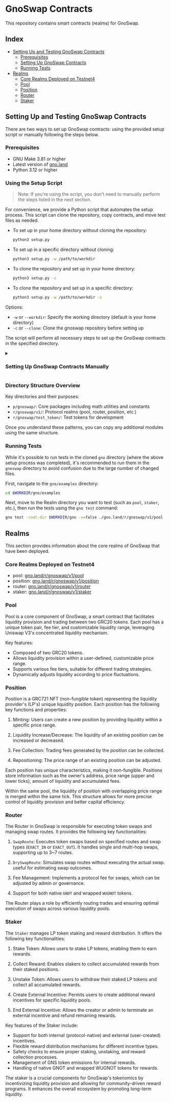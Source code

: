 # GnoSwap Contracts

This repository contains smart contracts (realms) for GnoSwap.

## Index

- [Setting Up and Testing GnoSwap Contracts](#setting-up-and-testing-gnoswap-contracts)
  - [Prerequisites](#prerequisites)
  - [Setting Up GnoSwap Contracts](#setting-up-gnoswap-contracts)
  - [Running Tests](#running-tests)
- [Realms](#realms)
  - [Core Realms Deployed on Testnet4](#core-realms-deployed-on-testnet4)
  - [Pool](#pool)
  - [Position](#position)
  - [Router](#router)
  - [Staker](#staker)

## Setting Up and Testing GnoSwap Contracts

There are two ways to set up GnoSwap contracts: using the provided setup script or manually following the steps below.

### Prerequisites

- GNU Make 3.81 or higher
- Latest version of [gno.land](https://github.com/gnolang/gno)
- Python 3.12 or higher

### Using the Setup Script

> Note: If you're using the script, you don't need to manually perform the steps listed in the next section.

For convenience, we provide a Python script that automates the setup process. This script can clone the repository, copy contracts, and move test files as needed.

- To set up in your home directory without cloning the repository:

  ```bash
  python3 setup.py
  ```

- To set up in a specific directory without cloning:

  ```bash
  python3 setup.py -w /path/to/workdir
  ```

- To clone the repository and set up in your home directory:

  ```bash
  python3 setup.py -c
  ```

- To clone the repository and set up in a specific directory:

  ```bash
  python3 setup.py -w /path/to/workdir -c
  ```

Options:

- `-w` or `--workdir`: Specify the working directory (default is your home directory)
- `-c` or `--clone`: Clone the gnoswap repository before setting up

The script will perform all necessary steps to set up the GnoSwap contracts in the specified directory.

<details>
<summary><h3>Setting Up GnoSwap Contracts Manually</h3></summary>

> Important: This manual setup method is not recommended and should only be used as a last resort. If the setup script is not working properly, please create an issue in the repository.

This section guides you through the process of setting up GnoSwap contracts. The process involves three main steps: cloning the `gnoswap` repository, copying the contracts to the `gno` directory, and moving test cases to their respective directories.

1. Clone the repository:

   ```bash
   cd $WORKDIR
   git clone https://github.com/gnoswap-labs/gnoswap.git
   cd gnoswap
   ```

2. Understand the directory structure pattern:

   ```tree
   contract/
   ├── p/  # Packages directory
   │   └── gnoswap/
   │       ├── consts/
   │       ├── gnsmath/
   │       └── ...
   └── r/  # Realms directory
       └── gnoswap/
           ├── common/
           ├── pool/
           └── ...
   ```

3. Create the base directories:

   ```bash
   # Create directories for packages and realms
   mkdir -p $WORKDIR/gno/examples/gno.land/p/gnoswap
   mkdir -p $WORKDIR/gno/examples/gno.land/r/gnoswap/v1
   ```

4. Copy files following these patterns:

   For packages:

   ```bash
   # Pattern:
   cp -R contract/p/gnoswap/<package_name> $WORKDIR/gno/examples/gno.land/p/gnoswap/

   # Examples:
   cp -R contract/p/gnoswap/consts $WORKDIR/gno/examples/gno.land/p/gnoswap/
   cp -R contract/p/gnoswap/gnsmath $WORKDIR/gno/examples/gno.land/p/gnoswap/
   ```

   For realm modules:

   ```bash
   # Pattern:
   cp -R contract/r/gnoswap/<module_name> $WORKDIR/gno/examples/gno.land/r/gnoswap/v1/

   # Examples:
   cp -R contract/r/gnoswap/pool $WORKDIR/gno/examples/gno.land/r/gnoswap/v1/
   cp -R contract/r/gnoswap/router $WORKDIR/gno/examples/gno.land/r/gnoswap/v1/
   ```

   For test tokens:

   ```bash
   # Pattern:
   cp -R contract/r/gnoswap/test_token/<token_name> $WORKDIR/gno/examples/gno.land/r/

   # Example:
   cp -R contract/r/gnoswap/test_token/usdc $WORKDIR/gno/examples/gno.land/r/
   ```

5. Verify the setup:

   ```bash
   cd $WORKDIR/gno/examples
   gno test -root-dir $WORKDIR/gno -v=false ./gno.land/r/gnoswap/v1/pool
   ```

> Note: The setup maintains the original directory structure, including test files which are now part of their respective packages.

</details>

### Directory Structure Overview

Key directories and their purposes:

- `p/gnoswap/`: Core packages including math utilities and constants
- `r/gnoswap/v1/`: Protocol realms (pool, router, position, etc.)
- `r/gnoswap/test_token/`: Test tokens for development

Once you understand these patterns, you can copy any additional modules using the same structure.

### Running Tests

While it's possible to run tests in the cloned `gno` directory (where the above setup process was completed), it's recommended to run them in the `gnoswap` directory to avoid confusion due to the large number of changed files.

First, navigate to the `gno/examples` directory:

```bash
cd $WORKDIR/gno/examples
```

Next, move to the Realm directory you want to test (such as `pool`, `staker`, etc.), then run the tests using the `gno test` command:

```bash
gno test -root-dir $WORKDIR/gno -v=false ./gno.land/r/gnoswap/v1/pool
```

## Realms

This section provides information about the core realms of GnoSwap that have been deployed.

### Core Realms Deployed on Testnet4

- pool: [gno.land/r/gnoswap/v1/pool](https://gnoscan.io/realms/details?path=gno.land%2Fr%2Fgnoswap%2Fv2%2Fpool)
- position: [gno.land/r/gnoswap/v1/position](https://gnoscan.io/realms/details?path=gno.land%2Fr%2Fgnoswap%2Fv2%2Fposition)
- router: [gno.land/r/gnoswap/v1/router](https://gnoscan.io/realms/details?path=gno.land%2Fr%2Fgnoswap%2Fv2%2Frouter)
- staker: [gno.land/r/gnoswap/v1/staker](https://gnoscan.io/realms/details?path=gno.land%2Fr%2Fgnoswap%2Fv2%2Fstaker)

### Pool

Pool is a core component of GnoSwap, a smart contract that facilitates liquidity provision and trading between two GRC20 tokens. Each pool has a unique token pair, fee tier, and customizable liquidity range, leveraging Uniswap V3's concentrated liquidity mechanism.

Key features:

- Composed of two GRC20 tokens.
- Allows liquidity provision within a user-defined, customizable price range.
- Supports various fee tiers, suitable for different trading strategies.
- Dynamically adjusts liquidity according to price fluctuations.

### Position

Position is a GRC721 NFT (non-fungible token) representing the liquidity provider's (LP's) unique liquidity position. Each position has the following key functions and properties:

1. Minting: Users can create a new position by providing liquidity within a specific price range.

2. Liquidity Increase/Decrease: The liquidity of an existing position can be increased or decreased.

3. Fee Collection: Trading fees generated by the position can be collected.

4. Repositioning: The price range of an existing position can be adjusted.

Each position has unique characteristics, making it non-fungible. Positions store information such as the owner's address, price range (upper and lower ticks), amount of liquidity and accumulated fees.

Within the same pool, the liquidity of position with overlapping price range is merged within the same tick. This structure allows for more precise control of liquidity provision and better capital efficiency.

### Router

The Router in GnoSwap is responsible for executing token swaps and managing swap routes. It provides the following key functionalities:

1. `SwapRoute`: Executes token swaps based on specified routes and swap types (`EXACT_IN` or `EXACT_OUT`). It handles single and multi-hop swaps, supporting up to 3~7 routes.

2. `DrySwapRoute`: Simulates swap routes without executing the actual swap. useful for estimating swap outcomes.

3. Fee Management: Implements a protocol fee for swaps, which can be adjusted by admin or governance.

4. Support for both native `GNOT` and wrapped `WUGNOT` tokens.

The Router plays a role by efficiently routing trades and ensuring optimal execution of swaps across various liquidity pools.

### Staker

The `Staker` manages LP token staking and reward distribution. It offers the following key functionalities:

1. Stake Token: Allows users to stake LP tokens, enabling them to earn rewards.

2. Collect Reward: Enables stakers to collect accumulated rewards from their staked positions.

3. Unstake Token: Allows users to withdraw their staked LP tokens and collect all accumulated rewards.

4. Create External Incentive: Permits users to create additional reward incentives for specific liquidity pools.

5. End External Incentive: Allows the creator or admin to terminate an external incentive and refund remaining rewards.

Key features of the Staker include:

- Support for both internal (protocol-native) and external (user-created) incentives.
- Flexible reward distribution mechanisms for different incentive types.
- Safety checks to ensure proper staking, unstaking, and reward collection processes.
- Management of GNS token emissions for internal rewards.
- Handling of native GNOT and wrapped WUGNOT tokens for rewards.

The staker is a crucial components for GnoSwap's tokenomics by incentivizing liquidity provision and allowing for community-driven reward programs. It enhances the overall ecosystem by promoting long-term liquidity.

